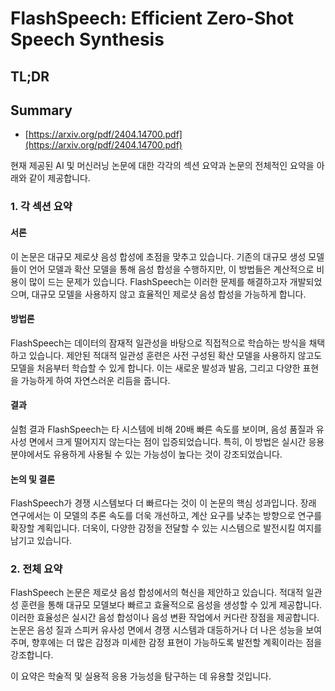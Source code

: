 # FlashSpeech: Efficient Zero-Shot Speech Synthesis
## TL;DR
## Summary
- [https://arxiv.org/pdf/2404.14700.pdf](https://arxiv.org/pdf/2404.14700.pdf)

현재 제공된 AI 및 머신러닝 논문에 대한 각각의 섹션 요약과 논문의 전체적인 요약을 아래와 같이 제공합니다.

### 1. 각 섹션 요약

#### 서론
이 논문은 대규모 제로샷 음성 합성에 초점을 맞추고 있습니다. 기존의 대규모 생성 모델들이 언어 모델과 확산 모델을 통해 음성 합성을 수행하지만, 이 방법들은 계산적으로 비용이 많이 드는 문제가 있습니다. FlashSpeech는 이러한 문제를 해결하고자 개발되었으며, 대규모 모델을 사용하지 않고 효율적인 제로샷 음성 합성을 가능하게 합니다.

#### 방법론
FlashSpeech는 데이터의 잠재적 일관성을 바탕으로 직접적으로 학습하는 방식을 채택하고 있습니다. 제안된 적대적 일관성 훈련은 사전 구성된 확산 모델을 사용하지 않고도 모델을 처음부터 학습할 수 있게 합니다. 이는 새로운 발성과 발음, 그리고 다양한 표현을 가능하게 하여 자연스러운 리듬을 줍니다.

#### 결과
실험 결과 FlashSpeech는 타 시스템에 비해 20배 빠른 속도를 보이며, 음성 품질과 유사성 면에서 크게 떨어지지 않는다는 점이 입증되었습니다. 특히, 이 방법은 실시간 응용 분야에서도 유용하게 사용될 수 있는 가능성이 높다는 것이 강조되었습니다.

#### 논의 및 결론
FlashSpeech가 경쟁 시스템보다 더 빠르다는 것이 이 논문의 핵심 성과입니다. 장래 연구에서는 이 모델의 추론 속도를 더욱 개선하고, 계산 요구를 낮추는 방향으로 연구를 확장할 계획입니다. 더욱이, 다양한 감정을 전달할 수 있는 시스템으로 발전시킬 여지를 남기고 있습니다.

### 2. 전체 요약
FlashSpeech 논문은 제로샷 음성 합성에서의 혁신을 제안하고 있습니다. 적대적 일관성 훈련을 통해 대규모 모델보다 빠르고 효율적으로 음성을 생성할 수 있게 제공합니다. 이러한 효율성은 실시간 음성 합성이나 음성 변환 작업에서 커다란 장점을 제공합니다. 논문은 음성 질과 스피커 유사성 면에서 경쟁 시스템과 대등하거나 더 나은 성능을 보여주며, 향후에는 더 많은 감정과 미세한 감정 표현이 가능하도록 발전할 계획이라는 점을 강조합니다.

이 요약은 학술적 및 실용적 응용 가능성을 탐구하는 데 유용할 것입니다.
